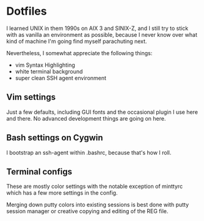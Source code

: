 # Dotfiles

I learned UNIX in them 1990s on AIX 3 and SINIX-Z, and I still try to stick 
with as vanilla an environment as possible, because I never know over what 
kind of machine I'm going find myself parachuting next.

Nevertheless, I somewhat appreciate the following things:

* vim Syntax Highlighting 
* white terminal background
* super clean SSH agent environment

## Vim settings

Just a few defaults, including GUI fonts and the occasional plugin I use
here and there. No advanced development things are going on here. 

## Bash settings on Cygwin

I bootstrap an ssh-agent within .bashrc, because that's how I roll.

## Terminal configs

These are mostly color settings with the notable exception of minttyrc which
has a few more settings in the config.

Merging down putty colors into existing sessions is best done with putty
session manager or creative copying and editing of the REG file.
